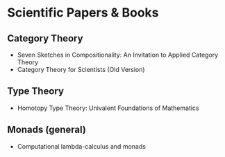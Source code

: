 # Scientific Papers & Books
## Category Theory
* Seven Sketches in Compositionality: An Invitation to Applied Category Theory
* Category Theory for Scientists (Old Version)

## Type Theory
* Homotopy Type Theory: Univalent Foundations of Mathematics

## Monads (general)
* Computational lambda-calculus and monads


